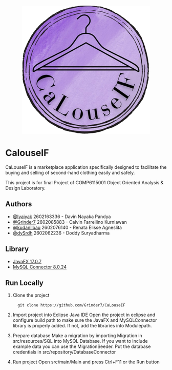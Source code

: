 <p align="center"><img src="https://github.com/Grinder7/CaLouseIF/blob/main/src/resources/images/logo.png?raw=true" alt="drawing" width="400"/></p>

# CalouseIF

CaLouselF is a marketplace application specifically designed to facilitate the buying and selling of second-hand clothing easily and safely.

This project is for final Project of COMP6115001 Object Oriented Analysis & Design Laboratory.

## Authors

- [@Iyaiyak](https://github.com/Iyaiyak) 2602163336 - Davin Nayaka Pandya
- [@Grinder7](https://github.com/Grinder7) 2602085883 - Calvin Farrellino Kurniawan
- [@kudanilbau](https://github.com/kudanilbau) 2602076140 - Renata Elisse Agneslita
- [@dySrdh](https://github.com/dySrdh) 2602062236 - Doddy Suryadharma

## Library

- [JavaFX 17.0.7](https://gluonhq.com/products/javafx/)
- [MySQL Connector 8.0.24](https://dev.mysql.com/downloads/connector/j/)

## Run Locally

1. Clone the project
   ```
     git clone https://github.com/Grinder7/CaLouseIF
   ```
2. Import project into Eclipse Java IDE
   Open the project in eclipse and configure build path to make sure the JavaFX and MySQLConnector library is properly added. If not, add the libraries into Modulepath.

3. Prepare database
   Make a migration by importing Migration in src/resources/SQL into MySQL Database. If you want to include example data you can use the MigrationSeeder. Put the database credentials in src/repository/DatabaseConnector

4. Run project
   Open src/main/Main and press Ctrl+F11 or the Run button
